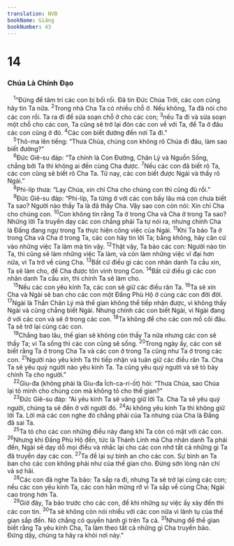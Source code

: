 ```yaml
---
translation: NVB
bookName: Giăng 
bookNumber: 43
---
```


<div class="title"><h1>14</h1><h3>Chúa Là Chính Đạo </h3></div>
<span class="verse gi_14_1"> <sup>1</sup>“Đừng để tâm trí các con bị bối rối. Đã tin Đức Chúa Trời, các con cũng hãy tin Ta nữa. </span>
<span class="verse gi_14_2"><sup>2</sup>Trong nhà Cha Ta có nhiều chỗ ở. Nếu không, Ta đã nói cho các con rồi. Ta ra đi để sửa soạn chỗ ở cho các con; </span>
<span class="verse gi_14_3"><sup>3</sup>nếu Ta đi và sửa soạn một chỗ cho các con, Ta cũng sẽ trở lại đón các con về với Ta, để Ta ở đâu các con cũng ở đó. </span>
<span class="verse gi_14_4"><sup>4</sup>Các con biết đường đến nơi Ta đi.” <br/></span>
<span class="verse gi_14_5"> <sup>5</sup>Thô-ma lên tiếng: “Thưa Chúa, chúng con không rõ Chúa đi đâu, làm sao biết đường?” <br/></span>
<span class="verse gi_14_6"> <sup>6</sup>Đức Giê-su đáp: “Ta chính là Con Đường, Chân Lý và Nguồn Sống, chẳng bởi Ta thì không ai đến cùng Cha được. </span>
<span class="verse gi_14_7"><sup>7</sup>Nếu các con đã biết rõ Ta, các con cũng sẽ biết rõ Cha Ta. Từ nay, các con biết được Ngài và thấy rõ Ngài.” <br/></span>
<span class="verse gi_14_8"> <sup>8</sup>Phi-líp thưa: “Lạy Chúa, xin chỉ Cha cho chúng con thì cũng đủ rồi.” <br/></span>
<span class="verse gi_14_9"> <sup>9</sup>Đức Giê-su đáp: “Phi-líp, Ta từng ở với các con bấy lâu mà con chưa biết Ta sao? Người nào thấy Ta là đã thấy Cha. Vậy sao con còn nói: Xin chỉ Cha cho chúng con. </span>
<span class="verse gi_14_10"><sup>10</sup>Con không tin rằng Ta ở trong Cha và Cha ở trong Ta sao? Những lời Ta truyền dạy các con chẳng phải Ta tự nói ra, nhưng chính Cha là Đấng đang ngự trong Ta thực hiện công việc của Ngài. </span>
<span class="verse gi_14_11"><sup>11</sup>Khi Ta bảo Ta ở trong Cha và Cha ở trong Ta, các con hãy tin lời Ta; bằng không, hãy căn cứ vào những việc Ta làm mà tin vậy. </span>
<span class="verse gi_14_12"><sup>12</sup>Thật vậy, Ta bảo các con: Người nào tin Ta, thì cũng sẽ làm những việc Ta làm, và còn làm những việc vĩ đại hơn nữa, vì Ta trở về cùng Cha. </span>
<span class="verse gi_14_13"><sup>13</sup>Bất cứ điều gì các con nhân danh Ta cầu xin, Ta sẽ làm cho, để Cha được tôn vinh trong Con. </span>
<span class="verse gi_14_14"><sup>14</sup>Bất cứ điều gì các con nhân danh Ta cầu xin, thì chính Ta sẽ làm cho. <br/></span>
<span class="verse gi_14_15"> <sup>15</sup>Nếu các con yêu kính Ta, các con sẽ giữ các điều răn Ta. </span>
<span class="verse gi_14_16"><sup>16</sup>Ta sẽ xin Cha và Ngài sẽ ban cho các con một Đấng Phù Hộ ở cùng các con đời đời. </span>
<span class="verse gi_14_17"><sup>17</sup>Ngài là Thần Chân Lý mà thế gian không thể tiếp nhận được, vì không thấy Ngài và cũng chẳng biết Ngài. Nhưng chính các con biết Ngài, vì Ngài đang ở với các con và sẽ ở trong các con. </span>
<span class="verse gi_14_18"><sup>18</sup>Ta không để cho các con mồ côi đâu. Ta sẽ trở lại cùng các con. <br/></span>
<span class="verse gi_14_19"> <sup>19</sup>Chẳng bao lâu, thế gian sẽ không còn thấy Ta nữa nhưng các con sẽ thấy Ta; vì Ta sống thì các con cũng sẽ sống. </span>
<span class="verse gi_14_20"><sup>20</sup>Trong ngày ấy, các con sẽ biết rằng Ta ở trong Cha Ta và các con ở trong Ta cũng như Ta ở trong các con. </span>
<span class="verse gi_14_21"><sup>21</sup>Người nào yêu kính Ta thì tiếp nhận và tuân giữ các điều răn Ta. Cha Ta sẽ yêu quý người nào yêu kính Ta. Ta cũng yêu quý người và sẽ tỏ bày chính Ta cho người.” <br/></span>
<span class="verse gi_14_22"> <sup>22</sup>Giu-đa (không phải là Giu-đa Ích-ca-ri-ốt) hỏi: “Thưa Chúa, sao Chúa lại tỏ mình cho chúng con mà không tỏ cho thế gian?” <br/></span>
<span class="verse gi_14_23"> <sup>23</sup>Đức Giê-su đáp: “Ai yêu kính Ta sẽ vâng giữ lời Ta. Cha Ta sẽ yêu quý người, chúng ta sẽ đến ở với người đó. </span>
<span class="verse gi_14_24"><sup>24</sup>Ai không yêu kính Ta thì không giữ lời Ta. Lời mà các con nghe đó chẳng phải của Ta nhưng của Cha là Đấng đã sai Ta. <br/></span>
<span class="verse gi_14_25"> <sup>25</sup>Ta tỏ cho các con những điều này đang khi Ta còn có mặt với các con. </span>
<span class="verse gi_14_26"><sup>26</sup>Nhưng khi Đấng Phù Hộ đến, tức là Thánh Linh mà Cha nhân danh Ta phái đến, Ngài sẽ dạy dỗ mọi điều và nhắc lại cho các con nhớ tất cả những gì Ta đã truyền dạy các con. </span>
<span class="verse gi_14_27"><sup>27</sup>Ta để lại sự bình an cho các con. Sự bình an Ta ban cho các con không phải như của thế gian cho. Đừng sờn lòng nản chí và sợ hãi. <br/></span>
<span class="verse gi_14_28"> <sup>28</sup>Các con đã nghe Ta bảo: Ta sắp ra đi, nhưng Ta sẽ trở lại cùng các con; nếu các con yêu kính Ta, các con hẳn mừng rỡ vì Ta sắp về cùng Cha; Ngài cao trọng hơn Ta. <br/></span>
<span class="verse gi_14_29"> <sup>29</sup>Giờ đây, Ta bảo trước cho các con, để khi những sự việc ấy xảy đến thì các con tin. </span>
<span class="verse gi_14_30"><sup>30</sup>Ta sẽ không còn nói nhiều với các con nữa vì lãnh tụ của thế gian sắp đến. Nó chẳng có quyền hành gì trên Ta cả. </span>
<span class="verse gi_14_31"><sup>31</sup>Nhưng để thế gian biết rằng Ta yêu kính Cha, Ta làm theo tất cả những gì Cha truyền bảo. Đứng dậy, chúng ta hãy ra khỏi nơi này.” <br/></span>
